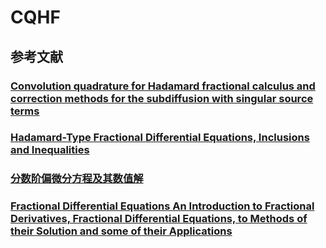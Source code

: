 # CQHF

## 参考文献

### [Convolution quadrature for Hadamard fractional calculus and correction methods for the subdiffusion with singular source terms](./Library/Yin%20等%20-%202023%20-%20Convolution%20quadrature%20for%20Hadamard%20fractional%20cal.pdf)

### [Hadamard-Type Fractional Differential Equations, Inclusions and Inequalities](./Library/Ahmad%20等%20-%202017%20-%20Hadamard-Type%20Fractional%20Differential%20Equations,%20I.pdf)

### [分数阶偏微分方程及其数值解](./Library/[中国工程物理研究院科技丛书]%20郭柏灵、蒲学科、黄凤辉%20-%20分数阶偏微分方程及其数值解%20(2011,%20科学出版社)%20-%20libgen.li.pdf)

### [Fractional Differential Equations An Introduction to Fractional Derivatives, Fractional Differential Equations, to Methods of their Solution and some of their Applications](../../Library/Fractional+Differential+Equations+An+Introduction+to+Fractional+Derivatives,+Fractional+Differential+Equations,+to+Method.pdf)